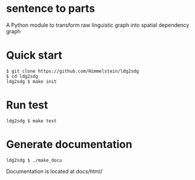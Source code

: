 # sentence to parts
A Python module to transform raw linguistic graph into spatial dependency graph

# Quick start
```
$ git clone https://github.com/Himmelstein/ldg2sdg
$ cd ldg2sdg
ldg2sdg $ make init
```

# Run test
```
ldg2sdg $ make test
```

# Generate documentation
```
ldg2sdg $ ./make_docu
```
Documentation is located at docs/html/
